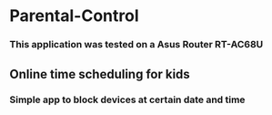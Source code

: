 # Parental-Control

### This application was tested on a Asus Router RT-AC68U

## Online time scheduling for kids
### Simple app to block devices at certain date and time
